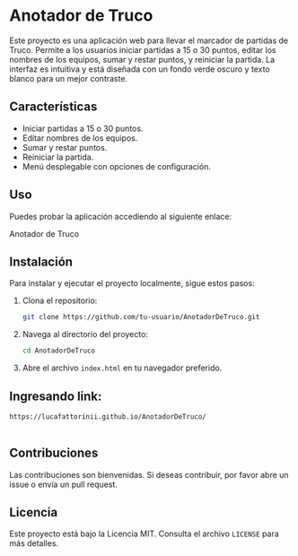# Anotador de Truco

Este proyecto es una aplicación web para llevar el marcador de partidas de Truco. Permite a los usuarios iniciar partidas a 15 o 30 puntos, editar los nombres de los equipos, sumar y restar puntos, y reiniciar la partida. La interfaz es intuitiva y está diseñada con un fondo verde oscuro y texto blanco para un mejor contraste.

## Características

- Iniciar partidas a 15 o 30 puntos.
- Editar nombres de los equipos.
- Sumar y restar puntos.
- Reiniciar la partida.
- Menú desplegable con opciones de configuración.

## Uso

Puedes probar la aplicación accediendo al siguiente enlace:

Anotador de Truco

## Instalación

Para instalar y ejecutar el proyecto localmente, sigue estos pasos:

1. Clona el repositorio:
    ```bash
    git clone https://github.com/tu-usuario/AnotadorDeTruco.git
    ```

2. Navega al directorio del proyecto:
    ```bash
    cd AnotadorDeTruco
    ```

3. Abre el archivo `index.html` en tu navegador preferido.

## Ingresando link:
```bash
https://lucafattorinii.github.io/AnotadorDeTruco/
             
```

   

## Contribuciones

Las contribuciones son bienvenidas. Si deseas contribuir, por favor abre un issue o envía un pull request.

## Licencia

Este proyecto está bajo la Licencia MIT. Consulta el archivo `LICENSE` para más detalles.
